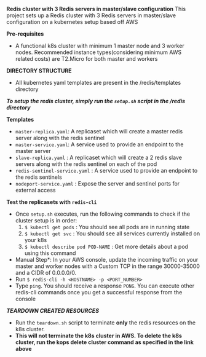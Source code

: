 **Redis cluster with 3 Redis servers in master/slave configuration**
This project sets up a Redis cluster with 3 Redis servers in master/slave configuration on a kubernetes setup based off AWS

**Pre-requisites**
- A functional k8s cluster with minimum 1 master node and 3 worker nodes. Recommended instance types(considering minimum AWS related costs) are T2.Micro for both master and workers

**DIRECTORY STRUCTURE**
- All kubernetes yaml templates are present in the /redis/templates directory

***To setup the redis cluster, simply run the `setup.sh` script in the /redis directory***

**Templates**
- `master-replica.yaml`: A replicaset which will create a master redis server along with the redis sentinel
- `master-service.yaml`: A service used to provide an endpoint to the master server
- `slave-replica.yaml` : A replicaset which will create a 2 redis slave servers along with the redis sentinel on each of the pod
- `redis-sentinel-service.yaml` : A service used to provide an endpoint to the redis sentinels
- `nodeport-service.yaml` : Expose the server and sentinel ports for external access

**Test the replicasets with `redis-cli`**
- Once `setup.sh` executes, run the following commands to check if the cluster setup is in order:
	1. `$ kubectl get pods` : You should see all pods are in running state
	2. `$ kubectl get svc`  : You should see all services currently installed on your k8s
	3. `$ kubectl describe pod POD-NAME` : Get more details about a pod using this command
- Manual Step*: In your AWS console, update the incoming traffic on your master and worker nodes with a Custom TCP in the range 30000-35000 and a CIDR of 0.0.0.0/0.
- Run `$ redis-cli -h <HOSTNAME> -p <PORT_NUMBER>`
- Type `ping`. You should receive a response `PONG`. You can execute other redis-cli commands once you get a successful response from the console


***TEARDOWN CREATED RESOURCES***
- Run the `teardown.sh` script to terminate **only** the redis resources on the k8s cluster.
- **This will not terminate the k8s cluster in AWS. To delete the k8s cluster, run the kops delete cluster command as specified in the link above**


